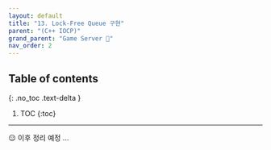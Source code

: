 ```yaml
---
layout: default
title: "13. Lock-Free Queue 구현"
parent: "(C++ IOCP)"
grand_parent: "Game Server 👾"
nav_order: 2
---
```


## Table of contents
{: .no_toc .text-delta }

1. TOC
{:toc}

---

😑 이후 정리 예정 ...